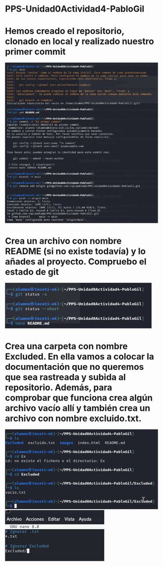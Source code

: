 # PPS-Unidad0Actividad4-PabloGil
# Hemos creado el repositorio, clonado en local y realizado nuestro primer commit
![](/images/Cap1.png)


# Crea un archivo con nombre README (si no existe todavía) y lo añades al proyecto. Compruebo el estado de git
![](/images/Cap2.png)

# Crea una carpeta con nombre Excluded. En ella vamos a colocar la documentación que no queremos que sea rastreada y subida al repositorio. Además, para comprobar que funciona crea algún archivo vacío allí y también crea un archivo con nombre excluido.txt.
![](/images/Cap12.png)
![](/images/Cap4.png)
